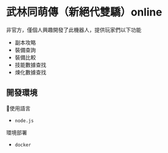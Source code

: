 # 武林同萌傳（新絕代雙驕）online

非官方，僅個人興趣開發了此機器人，提供玩家們以下功能

- 副本攻略
- 裝備查詢
- 裝備比較
- 技能數據查找
- 煉化數據查找

## 開發環境

使用語言
  - `node.js`

環境部署
  - `docker`